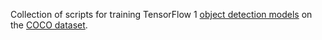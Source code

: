 Collection of scripts for training TensorFlow 1 [object detection models](https://github.com/tensorflow/models/blob/master/research/object_detection/g3doc/tf1_detection_zoo.md) on the [COCO dataset](http://cocodataset.org/).
